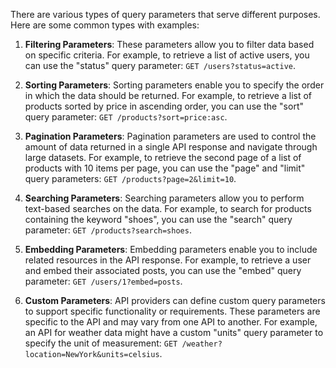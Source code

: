 There are various types of query parameters that serve different purposes. Here are some common types with examples:

1. **Filtering Parameters**: These parameters allow you to filter data based on specific criteria. For example, to retrieve a list of active users, you can use the "status" query parameter: `GET /users?status=active`.

2. **Sorting Parameters**: Sorting parameters enable you to specify the order in which the data should be returned. For example, to retrieve a list of products sorted by price in ascending order, you can use the "sort" query parameter: `GET /products?sort=price:asc`.

3. **Pagination Parameters**: Pagination parameters are used to control the amount of data returned in a single API response and navigate through large datasets. For example, to retrieve the second page of a list of products with 10 items per page, you can use the "page" and "limit" query parameters: `GET /products?page=2&limit=10`.

4. **Searching Parameters**: Searching parameters allow you to perform text-based searches on the data. For example, to search for products containing the keyword "shoes", you can use the "search" query parameter: `GET /products?search=shoes`.

5. **Embedding Parameters**: Embedding parameters enable you to include related resources in the API response. For example, to retrieve a user and embed their associated posts, you can use the "embed" query parameter: `GET /users/1?embed=posts`.

6. **Custom Parameters**: API providers can define custom query parameters to support specific functionality or requirements. These parameters are specific to the API and may vary from one API to another. For example, an API for weather data might have a custom "units" query parameter to specify the unit of measurement: `GET /weather?location=NewYork&units=celsius`.
